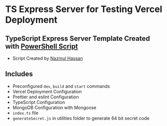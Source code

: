 # TS Express Server for Testing Vercel Deployment

## TypeScript Express Server Template Created with [PowerShell Script](https://github.com/nazmul-nhb/powershell-script-express-ts-mongoose-vercel?tab=readme-ov-file#express-typescript-server-template)

- Script Created by [Nazmul Hassan](https://nazmul-nhb.vercel.app)

## Includes

- Preconfigured `dev`, `build` and `start` commands
- Vercel Deployment Configuration
- Prettier and eslint Configuration
- TypeScript Configuration
- MongoDB Configuration with Mongoose
- `index.ts` file
- `generateSecret.js` in utilities folder to generate 64 bit secret code
